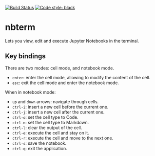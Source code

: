 [![Build Status](https://github.com/davidbrochart/nbterm/workflows/CI/badge.svg)](https://github.com/davidbrochart/nbterm/actions)
[![Code style: black](https://img.shields.io/badge/code%20style-black-000000.svg)](https://github.com/psf/black)

# nbterm

Lets you view, edit and execute Jupyter Notebooks in the terminal.

## Key bindings

There are two modes: cell mode, and notebook mode.

- `enter`: enter the cell mode, allowing to modify the content of the cell.
- `esc`: exit the cell mode and enter the notebook mode.

When in notebook mode:

- `up` and `down` arrows: navigate through cells.
- `ctrl-i`: insert a new cell before the current one.
- `ctrl-j`: insert a new cell after the current one.
- `ctrl-o`: set the cell type to Code.
- `ctrl-n`: set the cell type to Markdown.
- `ctrl-l`: clear the output of the cell.
- `ctrl-e`: execute the cell and stay on it.
- `ctrl-r`: execute the cell and move to the next one.
- `ctrl-s`: save the notebook.
- `ctrl-q`: exit the application.
